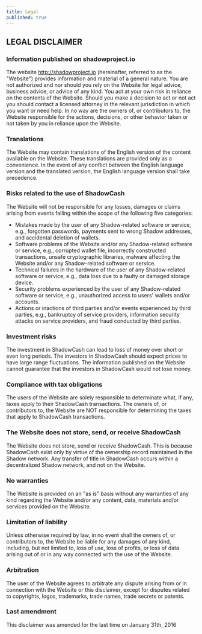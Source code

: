 ```yaml
---
title: Legal
published: true
---
```


## LEGAL DISCLAIMER

### Information published on shadowproject.io

The website http://shadowproject.io (hereinafter, referred to as the "Website") provides information and material of a general nature. You are not authorized and nor should you rely on the Website for legal advice, business advice, or advice of any kind. You act at your own risk in reliance on the contents of the Website. Should you make a decision to act or not act you should contact a licensed attorney in the relevant jurisdiction in which you want or need help. In no way are the owners of, or contributors to, the Website responsible for the actions, decisions, or other behavior taken or not taken by you in reliance upon the Website.

### Translations

The Website may contain translations of the English version of the content available on the Website. These translations are provided only as a convenience. In the event of any conflict between the English language version and the translated version, the English language version shall take precedence.

### Risks related to the use of ShadowCash

The Website will not be responsible for any losses, damages or claims arising from events falling within the scope of the following five categories:

- Mistakes made by the user of any Shadow-related software or service, e.g., forgotten passwords, payments sent to wrong Shadow addresses, and accidental deletion of wallets.
- Software problems of the Website and/or any Shadow-related software or service, e.g., corrupted wallet file, incorrectly constructed transactions, unsafe cryptographic libraries, malware affecting the Website and/or any Shadow-related software or service.
- Technical failures in the hardware of the user of any Shadow-related software or service, e.g., data loss due to a faulty or damaged storage device.
- Security problems experienced by the user of any Shadow-related software or service, e.g., unauthorized access to users' wallets and/or accounts.
- Actions or inactions of third parties and/or events experienced by third parties, e.g., bankruptcy of service providers, information security attacks on service providers, and fraud conducted by third parties.

### Investment risks

The investment in ShadowCash can lead to loss of money over short or even long periods. The investors in ShadowCash should expect prices to have large range fluctuations. The information published on the Website cannot guarantee that the investors in ShadowCash would not lose money.

### Compliance with tax obligations

The users of the Website are solely responsible to determinate what, if any, taxes apply to their ShadowCash transactions. The owners of, or contributors to, the Website are NOT responsible for determining the taxes that apply to ShadowCash transactions.

### The Website does not store, send, or receive ShadowCash

The Website does not store, send or receive ShadowCash. This is because ShadowCash exist only by virtue of the ownership record maintained in the Shadow network. Any transfer of title in ShadowCash occurs within a decentralized Shadow network, and not on the Website.

### No warranties

The Website is provided on an "as is" basis without any warranties of any kind regarding the Website and/or any content, data, materials and/or services provided on the Website.

### Limitation of liability

Unless otherwise required by law, in no event shall the owners of, or contributors to, the Website be liable for any damages of any kind, including, but not limited to, loss of use, loss of profits, or loss of data arising out of or in any way connected with the use of the Website.

### Arbitration

The user of the Website agrees to arbitrate any dispute arising from or in connection with the Website or this disclaimer, except for disputes related to copyrights, logos, trademarks, trade names, trade secrets or patents.

### Last amendment

This disclaimer was amended for the last time on January 31th, 2016
